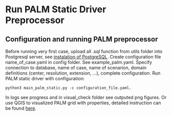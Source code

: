 # Run PALM Static Driver Preprocessor
## Configuration and running PALM preprocessor
Before running very first case, upload all .sql function from utils folder into Postgresql server, see [instalation of PostgreSQL](install.md). Create configuration file name_of_case.yaml in config folder. See example_palm.yaml. Specify connection to database, name of case, name of scenarion, domain definitions (center, resolution, extension, ...), complete configuration. Run PALM static driver with configuration:
```
python3 main_palm_static.py -c configuration_file.yaml. 
```
In logs see progress and in visual_check folder see outputed png figures. Or use QGIS to visualized PALM grid with properties, detailed instruction can be found [here](../../docs/visuallization.md).